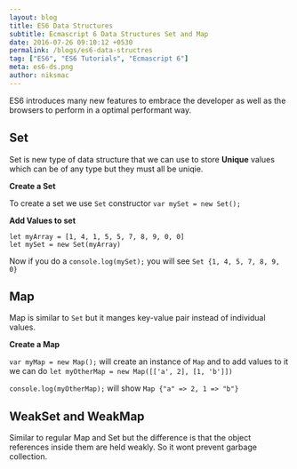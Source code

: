 ```yaml
---
layout: blog
title: ES6 Data Structures
subtitle: Ecmascript 6 Data Structures Set and Map
date: 2016-07-26 09:10:12 +0530
permalink: /blogs/es6-data-structres
tag: ["ES6", "ES6 Tutorials", "Ecmascript 6"]
meta: es6-ds.png
author: niksmac
---
```


ES6 introduces many new features to embrace the developer as well as the browsers to perform
in a optimal performant way.

## Set
Set is new type of data structure that we can use to store **Unique** values which can be of
any type but they must all be uniqie.

**Create a Set**

To create a set we use `Set` constructor `var mySet = new Set();`

**Add Values to set**

```
let myArray = [1, 4, 1, 5, 5, 7, 8, 9, 0, 0]
let mySet = new Set(myArray)
```

Now if you do a `console.log(mySet);` you will see
`Set {1, 4, 5, 7, 8, 9, 0}`

## Map

Map is similar to `Set` but it manges key-value pair instead of individual values.

**Create a Map**

`var myMap = new Map();` will create an instance of `Map` and to add values to it we can do `let
myOtherMap = new Map([['a', 2], [1, 'b']])`

`console.log(myOtherMap);` will show `Map {"a" => 2, 1 => "b"}`

## WeakSet and WeakMap
Similar to regular Map and Set but the difference is that the object references inside them are
held weakly. So it wont prevent garbage collection.
